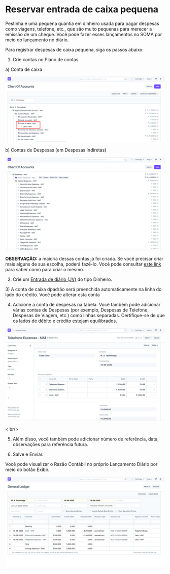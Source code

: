 # Reservar entrada de caixa pequena


Pestinha é uma pequena quantia em dinheiro usada para pagar despesas como viagens, telefone, etc., que são muito pequenas para merecer a emissão de um cheque. Você pode fazer esses lançamentos no SOMA por meio do lançamento no diário. 

  


Para registrar despesas de caixa pequena, siga os passos abaixo:

  


1) Crie contas no Plano de contas.

a) Conta de caixa

  


![](/files/Xm2nW4G.png)

  


b) Contas de Despesas (em Despesas Indiretas) 

  


![](/files/ok4dPwa.png)

  


   


**OBSERVAÇÃO:** a maioria dessas contas já foi criada. Se você precisar criar mais alguns de sua escolha, poderá fazê-lo. Você pode consultar [este link](https://docs.erpnext.com/docs/user/manual/en/accounts/chart-of-accounts) para saber como para criar o mesmo.

  


2) Crie um [Entrada de diário (JV)](https://docs.erpnext.com/docs/user/manual/en/accounts/journal-entry) do tipo Dinheiro.

  


3) A conta de caixa dpadrão será preenchida automaticamente na linha do lado do crédito. Você pode alterar esta conta 

  


4) Adicione a conta de despesas na tabela. Você também pode adicionar várias contas de Despesas (por exemplo, Despesas de Telefone, Despesas de Viagem, etc.) como linhas separadas. Certifique-se de que os lados de débito e crédito estejam equilibrados.

  


![](/files/ba2NsLq.png)

< br/>

5) Além disso, você também pode adicionar número de referência, data, observações para referência futura.

  


6) Salve e Enviar.

  


Você pode visualizar o Razão Contábil no próprio Lançamento Diário por meio do botão Exibir.

  


![](/files/oV61m5T.png)

  


  


